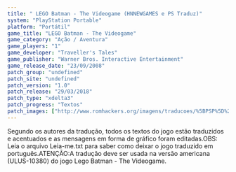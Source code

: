 ```yaml
---
title: " LEGO Batman - The Videogame (HNNEWGAMES e PS Traduz)"
system: "PlayStation Portable"
platform: "Portátil"
game_title: "LEGO Batman - The Videogame"
game_category: "Ação / Aventura"
game_players: "1"
game_developer: "Traveller's Tales"
game_publisher: "Warner Bros. Interactive Entertainment"
game_release_date: "23/09/2008"
patch_group: "undefined"
patch_site: "undefined"
patch_version: "1.0"
patch_release: "29/03/2018"
patch_type: "xdelta3"
patch_progress: "Textos"
patch_images: ["http://www.romhackers.org/imagens/traducoes/%5BPSP%5D%20LEGO%20Batman%20-%20The%20Videogame%20-%20HNNEWGAMES%20e%20PS%20Traduz%20-%201.jpg","http://www.romhackers.org/imagens/traducoes/%5BPSP%5D%20LEGO%20Batman%20-%20The%20Videogame%20-%20HNNEWGAMES%20e%20PS%20Traduz%20-%202.jpg","http://www.romhackers.org/imagens/traducoes/%5BPSP%5D%20LEGO%20Batman%20-%20The%20Videogame%20-%20HNNEWGAMES%20e%20PS%20Traduz%20-%203.jpg"]
---
```

Segundo os autores da tradução, todos os textos do jogo estão traduzidos e acentuados e as mensagens em forma de gráfico foram editadas.OBS: Leia o arquivo Leia-me.txt para saber como deixar o jogo traduzido em português.ATENÇÃO:A tradução deve ser usada na versão americana (ULUS-10380) do jogo Lego Batman - The Videogame.